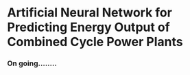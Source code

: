 # Artificial Neural Network for Predicting Energy Output of Combined Cycle Power Plants
### On going........
